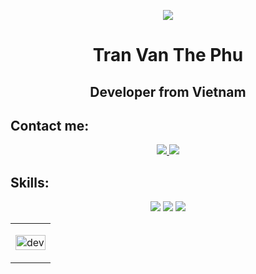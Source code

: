 <p align="center"><img src="https://img.icons8.com/color/48/000000/vietnam-circular.png"/></p>
<h1 align="center">Tran Van The Phu</h1>
<h2 align="center">Developer from Vietnam</h2>

## Contact me:
  <p align="center">
    <a href="https://www.facebook.com/phub1609666" alt="Facebook">
      <img src="https://img.icons8.com/fluent/48/000000/facebook-new.png" target="_blank"/>
    </a>
    <a href="https://github.com/phub1609666" alt="Github">
      <img src="https://img.icons8.com/fluent/48/000000/github.png"/>
    </a>
  </p>

## Skills:
  <p align="center">
    <img src="https://img.icons8.com/color/48/000000/c-programming.png"/>
    <img src="https://img.icons8.com/color/48/000000/c-plus-plus-logo.png"/>
    <img src="https://img.icons8.com/fluency/48/000000/python.png"/>
  </p>

<table style="width:100%;">
  <tr>
    <td>
      <p align="center"> 
        <img src="https://cdn.dribbble.com/users/1059583/screenshots/4171367/coding-freak.gif" alt="dev" width="100%"/>
      </p>
    </td>
  </tr>
